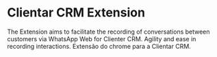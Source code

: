 # Clientar CRM Extension

The Extension aims to facilitate the recording of conversations between customers via WhatsApp Web for Clienter CRM. Agility and ease in recording interactions.
Extensão do chrome para a Clientar CRM.
